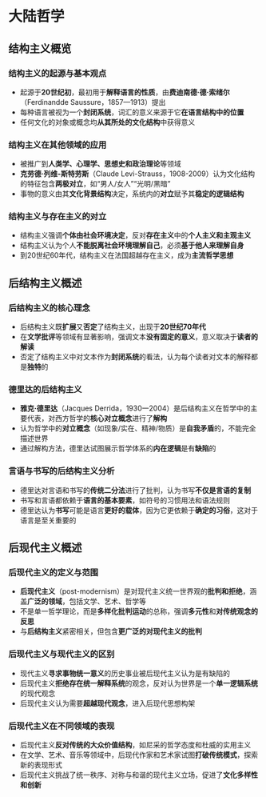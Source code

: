 # 大陆哲学
## 结构主义概览
### 结构主义的起源与基本观点
- 起源于**20世纪初**，最初用于**解释语言的性质**，由**费迪南德·德·索绪尔**（Ferdinandde Saussure，1857—1913）提出
- 每种语言被视为一个**封闭系统**，词汇的意义来源于它**在语言结构中的位置**
- 任何文化的对象或概念均**从其所处的文化结构**中获得意义

### 结构主义在其他领域的应用
- 被推广到**人类学、心理学、思想史和政治理论**等领域
- **克劳德·列维-斯特劳斯**（Claude Levi-Strauss，1908-2009）认为文化结构的特征包含**两极对立**，如“男人/女人”“光明/黑暗”
- 事物的意义由其**文化背景结构**决定，系统内的**对立**赋予其**稳定的逻辑结构**

### 结构主义与存在主义的对立
- 结构主义强调**个体由社会环境决定**，反对**存在主义**中的**个人主义和主观主义**
- 结构主义认为个人**不能脱离社会环境理解自己**，必须**基于他人来理解自身**
- 到20世纪60年代，结构主义在法国超越存在主义，成为**主流哲学思想**

## 后结构主义概述
### 后结构主义的核心理念
- 后结构主义既**扩展**又**否定**了结构主义，出现于**20世纪70年代**
- 在**文学批评**等领域有显著影响，强调文本**没有固定的意义**，意义取决于**读者的解读**
- 否定了结构主义中对文本作为**封闭系统**的看法，认为每个读者对文本的解释都是**独特**的

### 德里达的后结构主义
- **雅克·德里达**（Jacques Derrida，1930一2004）是后结构主义在哲学中的主要代表，对西方哲学的**核心对立概念**进行了**解构**
- 认为哲学中的**对立概念**（如现象/实在、精神/物质）是**自我矛盾**的，不能完全描述世界
- 通过解构方法，德里达试图展示哲学体系的**内在逻辑**是有**缺陷**的

### 言语与书写的后结构主义分析
- 德里达对言语和书写的**传统二分法**进行了批判，认为书写**不仅是言语的复制**
- 书写和言语都依赖于**语言的基本要素**，如符号的习惯用法和语法规则
- 德里达认为**书写**可能是语言**更好的载体**，因为它更依赖于**确定的习俗**，这对于语言是至关重要的

## 后现代主义概述
### 后现代主义的定义与范围
- **后现代主义**（post-modernism）是对现代主义统一世界观的**批判和拒绝**，涵盖**广泛的领域**，包括文学、艺术、哲学等
- 不是单一哲学理论，而是**多样化批判运动**的总称，强调**多元性**和**对传统观念的反思**
- 与**后结构主义**紧密相关，但包含**更广泛的对现代主义的批判**

### 后现代主义与现代主义的区别
- 现代主义**寻求事物统一意义**的历史事业被后现代主义认为是有缺陷的
- 后现代主义**拒绝存在统一解释系统**的观念，反对认为世界是一个**单一逻辑系统**的现代观念
- 后现代主义认为需要**超越现代观念**，进入后现代思想构架

### 后现代主义在不同领域的表现
- 后现代主义**反对传统的大众价值结构**，如尼采的哲学态度和杜威的实用主义
- 在文学、艺术、音乐等领域中，后现代作家和艺术家试图**打破传统模式**，探索新的表现形式
- 后现代主义挑战了统一秩序、对称与和谐的现代主义立场，促进了**文化多样性和创新**
